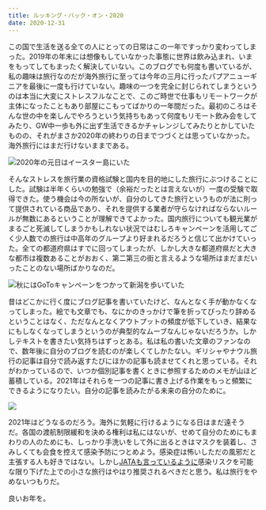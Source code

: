 ```yaml
---
title: ルッキング・バック・オン・2020
date: 2020-12-31
---
```


この国で生活を送る全ての人にとっての日常はこの一年ですっかり変わってしまった。2019年の年末には想像もしていなかった事態に世界は飲み込まれ、いまをもってしてもまったく解決していない。このブログでも何度も書いているが、私の趣味は旅行なのだが海外旅行に至っては今年の三月に行ったパプアニューギニアを最後に一度も行けていない。趣味の一つを完全に封じられてしまうというのは本当に大変にストレスフルなことで、このご時世で仕事もリモートワークが主体になったこともあり部屋にこもってばかりの一年間だった。最初のころはそんな世の中を楽しんでやろうという気持ちもあって何度もリモート飲み会をしてみたり、GW中一歩も外に出ず生活できるかチャレンジしてみたりとかしていたものの、それがまさか2020年の終わりの日までつづくとは思っていなかった。海外旅行にはまだ行けないままである。

![2020年の元日はイースター島にいた](https://photos.smugmug.com/photos/i-kFL33Dj/0/842d3f7b/X2/i-kFL33Dj-X2.jpg)

そんなストレスを旅行業の資格試験と国内を目的地にした旅行にぶつけることにした。試験は半年くらいの勉強で（余裕だったとは言えないが）一度の受験で取得できた。使う機会は今の所ないが、自分のしてきた旅行というものが法に則って提供されている商品であり、それを提供する業者が守らなければならないルールが無数にあるということが理解できてよかった。国内旅行についても観光業がまるごと死滅してしまうかもしれない状況ではむしろキャンペーンを活用してごく少人数での旅行は中高年のグループより好まれるだろうと信じて出かけていった。全ての都道府県はすでに回ってしまったが、しかし大きな都道府県だと大きな都市は複数あることがおおく、第二第三の街と言えるような場所はまだまだいったことのない場所ばかりなのだ。

![秋にはGoToキャンペーンをつかって新潟を歩いていた](https://photos.smugmug.com/photos/i-MG5Khzb/0/de79b7f3/X2/i-MG5Khzb-X2.jpg)

昔はどこかに行く度にブログ記事を書いていたけど、なんとなく手が動かなくなってしまった。絵でも文章でも、なにかのきっかけで筆を折ってぴったり辞めるということはなく、ただなんとなくアウトプットの頻度が低下していき、結果なにもしなくなってしまうというのが典型的なムーブなんじゃないだろうか。しかしテキストを書きたい気持ちはずっとある。私は私の書いた文章のファンなので、数年後に自分のブログを読むのが楽しくてしかたない。ギリシャやナウル旅行の記事は自分で読み返すたびにほかの記事も読ませてくれと思っている。それがわかっているので、いつか個別記事を書くときに参照するためのメモが山ほど蓄積している。2021年はそれらを一つの記事に書き上げる作業をもっと頻繁にできるようになりたい。自分の記事を読みたがる未来の自分のために。

![](https://photos.smugmug.com/photos/i-PGBw8WN/0/ff05c5cf/X2/i-PGBw8WN-X2.jpg)

2021年はどうなるのだろう。海外に気軽に行けるようになる日はまだ遠そうだ。各国の渡航制限緩和を決める権利は私にはないが、せめて自分のためにもまわりの人のためにも、しっかり手洗いをして外に出るときはマスクを装着し、さみしくても会食を控えて感染予防につとめよう。感染症は怖いしただの風邪だと主張する人も好きではない。しかし[JATAも言っているように](https://goto.jata-net.or.jp/small-travel/)感染リスクを可能な限り下げた上での小さな旅行はやはり推奨されるべきだと思う。私は旅行をやめないつもりだ。

良いお年を。
